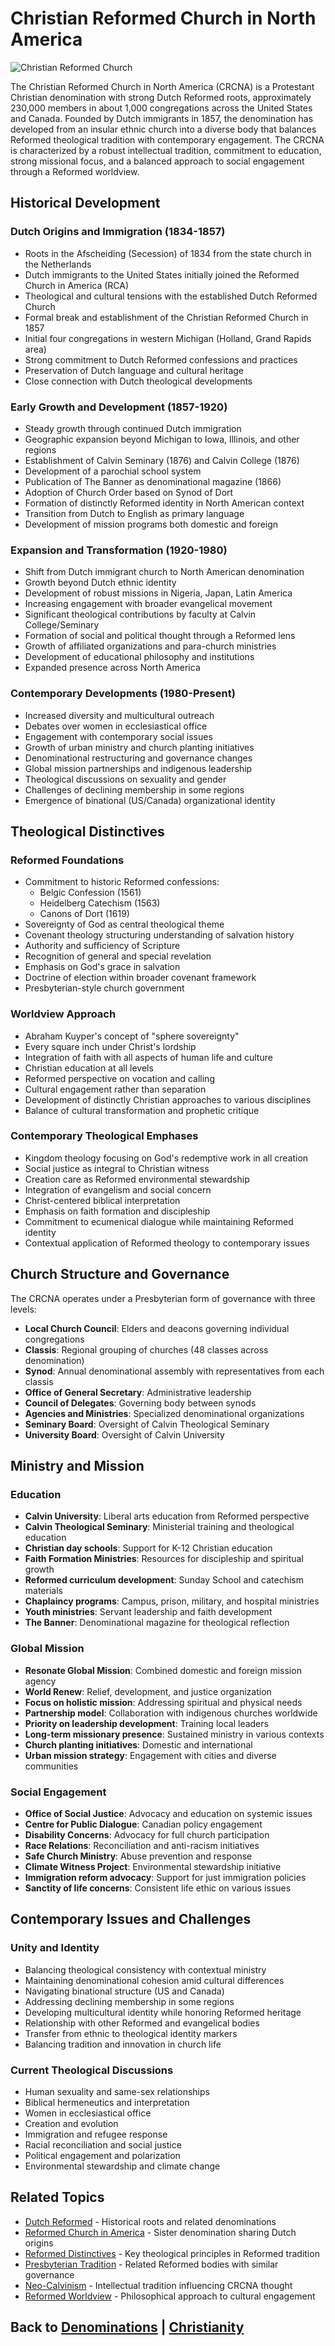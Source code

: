 # Christian Reformed Church in North America

![Christian Reformed Church](christian_reformed.jpg)

The Christian Reformed Church in North America (CRCNA) is a Protestant Christian denomination with strong Dutch Reformed roots, approximately 230,000 members in about 1,000 congregations across the United States and Canada. Founded by Dutch immigrants in 1857, the denomination has developed from an insular ethnic church into a diverse body that balances Reformed theological tradition with contemporary engagement. The CRCNA is characterized by a robust intellectual tradition, commitment to education, strong missional focus, and a balanced approach to social engagement through a Reformed worldview.

## Historical Development

### Dutch Origins and Immigration (1834-1857)

- Roots in the Afscheiding (Secession) of 1834 from the state church in the Netherlands
- Dutch immigrants to the United States initially joined the Reformed Church in America (RCA)
- Theological and cultural tensions with the established Dutch Reformed Church
- Formal break and establishment of the Christian Reformed Church in 1857
- Initial four congregations in western Michigan (Holland, Grand Rapids area)
- Strong commitment to Dutch Reformed confessions and practices
- Preservation of Dutch language and cultural heritage
- Close connection with Dutch theological developments

### Early Growth and Development (1857-1920)

- Steady growth through continued Dutch immigration
- Geographic expansion beyond Michigan to Iowa, Illinois, and other regions
- Establishment of Calvin Seminary (1876) and Calvin College (1876)
- Development of a parochial school system
- Publication of The Banner as denominational magazine (1866)
- Adoption of Church Order based on Synod of Dort
- Formation of distinctly Reformed identity in North American context
- Transition from Dutch to English as primary language
- Development of mission programs both domestic and foreign

### Expansion and Transformation (1920-1980)

- Shift from Dutch immigrant church to North American denomination
- Growth beyond Dutch ethnic identity
- Development of robust missions in Nigeria, Japan, Latin America
- Increasing engagement with broader evangelical movement
- Significant theological contributions by faculty at Calvin College/Seminary
- Formation of social and political thought through a Reformed lens
- Growth of affiliated organizations and para-church ministries
- Development of educational philosophy and institutions
- Expanded presence across North America

### Contemporary Developments (1980-Present)

- Increased diversity and multicultural outreach
- Debates over women in ecclesiastical office
- Engagement with contemporary social issues
- Growth of urban ministry and church planting initiatives
- Denominational restructuring and governance changes
- Global mission partnerships and indigenous leadership
- Theological discussions on sexuality and gender
- Challenges of declining membership in some regions
- Emergence of binational (US/Canada) organizational identity

## Theological Distinctives

### Reformed Foundations

- Commitment to historic Reformed confessions:
  - Belgic Confession (1561)
  - Heidelberg Catechism (1563)
  - Canons of Dort (1619)
- Sovereignty of God as central theological theme
- Covenant theology structuring understanding of salvation history
- Authority and sufficiency of Scripture
- Recognition of general and special revelation
- Emphasis on God's grace in salvation
- Doctrine of election within broader covenant framework
- Presbyterian-style church government

### Worldview Approach

- Abraham Kuyper's concept of "sphere sovereignty"
- Every square inch under Christ's lordship
- Integration of faith with all aspects of human life and culture
- Christian education at all levels
- Reformed perspective on vocation and calling
- Cultural engagement rather than separation
- Development of distinctly Christian approaches to various disciplines
- Balance of cultural transformation and prophetic critique

### Contemporary Theological Emphases

- Kingdom theology focusing on God's redemptive work in all creation
- Social justice as integral to Christian witness
- Creation care as Reformed environmental stewardship
- Integration of evangelism and social concern
- Christ-centered biblical interpretation
- Emphasis on faith formation and discipleship
- Commitment to ecumenical dialogue while maintaining Reformed identity
- Contextual application of Reformed theology to contemporary issues

## Church Structure and Governance

The CRCNA operates under a Presbyterian form of governance with three levels:

- **Local Church Council**: Elders and deacons governing individual congregations
- **Classis**: Regional grouping of churches (48 classes across denomination)
- **Synod**: Annual denominational assembly with representatives from each classis
- **Office of General Secretary**: Administrative leadership
- **Council of Delegates**: Governing body between synods
- **Agencies and Ministries**: Specialized denominational organizations
- **Seminary Board**: Oversight of Calvin Theological Seminary
- **University Board**: Oversight of Calvin University

## Ministry and Mission

### Education

- **Calvin University**: Liberal arts education from Reformed perspective
- **Calvin Theological Seminary**: Ministerial training and theological education
- **Christian day schools**: Support for K-12 Christian education
- **Faith Formation Ministries**: Resources for discipleship and spiritual growth
- **Reformed curriculum development**: Sunday School and catechism materials
- **Chaplaincy programs**: Campus, prison, military, and hospital ministries
- **Youth ministries**: Servant leadership and faith development
- **The Banner**: Denominational magazine for theological reflection

### Global Mission

- **Resonate Global Mission**: Combined domestic and foreign mission agency
- **World Renew**: Relief, development, and justice organization
- **Focus on holistic mission**: Addressing spiritual and physical needs
- **Partnership model**: Collaboration with indigenous churches worldwide
- **Priority on leadership development**: Training local leaders
- **Long-term missionary presence**: Sustained ministry in various contexts
- **Church planting initiatives**: Domestic and international
- **Urban mission strategy**: Engagement with cities and diverse communities

### Social Engagement

- **Office of Social Justice**: Advocacy and education on systemic issues
- **Centre for Public Dialogue**: Canadian policy engagement
- **Disability Concerns**: Advocacy for full church participation
- **Race Relations**: Reconciliation and anti-racism initiatives
- **Safe Church Ministry**: Abuse prevention and response
- **Climate Witness Project**: Environmental stewardship initiative
- **Immigration reform advocacy**: Support for just immigration policies
- **Sanctity of life concerns**: Consistent life ethic on various issues

## Contemporary Issues and Challenges

### Unity and Identity

- Balancing theological consistency with contextual ministry
- Maintaining denominational cohesion amid cultural differences
- Navigating binational structure (US and Canada)
- Addressing declining membership in some regions
- Developing multicultural identity while honoring Reformed heritage
- Relationship with other Reformed and evangelical bodies
- Transfer from ethnic to theological identity markers
- Balancing tradition and innovation in church life

### Current Theological Discussions

- Human sexuality and same-sex relationships
- Biblical hermeneutics and interpretation
- Women in ecclesiastical office
- Creation and evolution
- Immigration and refugee response
- Racial reconciliation and social justice
- Political engagement and polarization
- Environmental stewardship and climate change

## Related Topics

- [Dutch Reformed](dutch_reformed.md) - Historical roots and related denominations
- [Reformed Church in America](reformed_church_america.md) - Sister denomination sharing Dutch origins
- [Reformed Distinctives](reformed_distinctives.md) - Key theological principles in Reformed tradition
- [Presbyterian Tradition](presbyterian_tradition.md) - Related Reformed bodies with similar governance
- [Neo-Calvinism](neo_calvinism.md) - Intellectual tradition influencing CRCNA thought
- [Reformed Worldview](reformed_worldview.md) - Philosophical approach to cultural engagement

## Back to [Denominations](./README.md) | [Christianity](../README.md)
